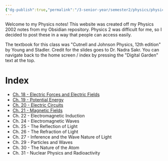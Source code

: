 ```yaml
---
{"dg-publish":true,"permalink":"/3-senior-year/semester2/physics/physics-note-site/01-home/","tags":["gardenEntry"]}
---
```


Welcome to my Physics notes! This website was created off my Physics 2002 notes from my Obsidian repository. Physics 2 was difficult for me, so I decided to post these in a way that people can access easily.

The textbook for this class was "Cutnell and Johnson Physics, 12th edition" by Young and Stadler. Credit for the slides goes to Dr. Nadra Sakr. You can navigate back to the home screen / index by pressing the "Digital Garden" text at the top.

# Index
- [Ch. 18 - Electric Forces and Electric Fields](https://physics-notes.vercel.app/3-senior-year/semester2/physics/ch-18-electric-forces-and-electric-fields/) 
- [Ch. 19 - Potential Energy](https://physics-notes.vercel.app/3-senior-year/semester2/physics/ch-19-potential-energy/) 
- [Ch. 20 - Electric Circuits](https://physics-notes.vercel.app/3-senior-year/semester2/physics/ch-20-electric-circuits/) 
- [Ch. 21 - Magnetic Fields](https://physics-notes.vercel.app/3-senior-year/semester2/physics/ch-21-magnetic-fields) 
- Ch. 22 - Electromagnetic Induction
- Ch. 24 - Electromagnetic Waves
- Ch. 25 - The Reflection of Light
- Ch. 26 - The Refraction of Light
- Ch. 27 - Inference and the Wave Nature of Light
- Ch. 29 - Particles and Waves
- Ch. 30 - The Nature of the Atom
- Ch. 31 - Nuclear Physics and Radioactivity